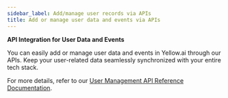 ```yaml
---
sidebar_label: Add/manage user records via APIs
title: Add or manage user data and events via APIs
---
```


**API Integration for User Data and Events**

You can easily add or manage user data and events in Yellow.ai through our APIs. Keep your user-related data seamlessly synchronized with your entire tech stack. 


For more details, refer to our [User Management API Reference Documentation](https://documenter.getpostman.com/view/17583548/UVsEVUsg).
